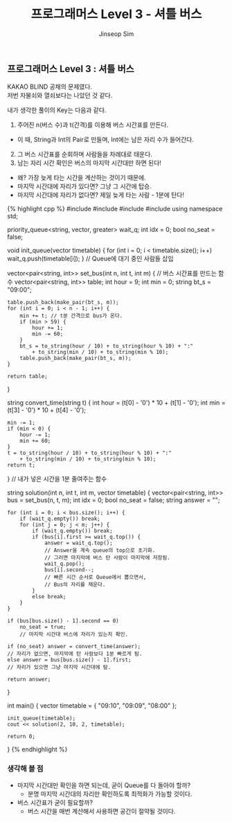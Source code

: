 ﻿---
layout: post
title: "프로그래머스 Level 3 - 셔틀 버스"
categories: Programmers
tags: [cpp]
author:
  - Jinseop Sim
---

## 프로그래머스 Level 3 : 셔틀 버스

KAKAO BLIND 공채의 문제였다.  
저번 자물쇠와 열쇠보다는 나았던 것 같다.  

내가 생각한 풀이의 Key는 다음과 같다.  
1. 주어진 n(버스 수)과 t(간격)를 이용해 버스 시간표를 만든다.
  - 이 때, String과 Int의 Pair로 만들며, Int에는 남은 자리 수가 들어간다.
2. 그 버스 시간표를 순회하며 사람들을 차례대로 태운다.
3. 남는 자리 시간 확인은 버스의 마지막 시간대만 하면 된다!
  - 왜? 가장 늦게 타는 시간을 계산하는 것이기 때문에.
  - 마지막 시간대에 자리가 있다면? 그냥 그 시간에 탑승.
  - 마지막 시간대에 자리가 없다면? 제일 늦게 타는 사람 - 1분에 탄다!

{% highlight cpp %}
#include <iostream>
#include <vector>
#include <string>
#include <queue>
using namespace std;

priority_queue<string, vector<string>, greater<string>> wait_q;
int idx = 0;
bool no_seat = false;

void init_queue(vector<string> timetable) {
    for (int i = 0; i < timetable.size(); i++)
        wait_q.push(timetable[i]);
} // Queue에 대기 중인 사람들 삽입

vector<pair<string, int>> set_bus(int n, int t, int m) {
    // 버스 시간표를 만드는 함수
    vector<pair<string, int>> table; 
    int hour = 9;
    int min = 0;
    string bt_s = "09:00";

    table.push_back(make_pair(bt_s, m));
    for (int i = 0; i < n - 1; i++) {
        min += t; // t분 간격으로 bus가 온다.
        if (min > 59) {
            hour += 1;
            min -= 60;
        }
        bt_s = to_string(hour / 10) + to_string(hour % 10) + ":"
            + to_string(min / 10) + to_string(min % 10);
        table.push_back(make_pair(bt_s, m));
    }

    return table;
}

string convert_time(string t) {
    int hour = (t[0] - '0') * 10 + (t[1] - '0');
    int min = (t[3] - '0') * 10 + (t[4] - '0');
    
    min -= 1;
    if (min < 0) {
        hour -= 1;
        min += 60;
    }
    t = to_string(hour / 10) + to_string(hour % 10) + ":"
        + to_string(min / 10) + to_string(min % 10);
    return t;
} // 내가 넣은 시간을 1분 줄여주는 함수

string solution(int n, int t, int m, vector<string> timetable) {
    vector<pair<string, int>> bus = set_bus(n, t, m);
    int idx = 0;
    bool no_seat = false;
    string answer = "";

    for (int i = 0; i < bus.size(); i++) {
        if (wait_q.empty()) break;
        for (int j = 0; j < m; j++) {
            if (wait_q.empty()) break;
            if (bus[i].first >= wait_q.top()) {
                answer = wait_q.top();
                // Answer을 계속 queue의 top으로 초기화.
                // 그러면 마지막에 버스 탄 사람이 마지막에 저장됨.
                wait_q.pop();
                bus[i].second--;
                // 빠른 시간 순서로 Queue에서 뽑으면서,
                // Bus의 자리를 채운다.
            }
            else break;
        }
    }

    if (bus[bus.size() - 1].second == 0)
        no_seat = true;
        // 마지막 시간대 버스에 자리가 있는지 확인.

    if (no_seat) answer = convert_time(answer);
    // 자리가 없으면, 마지막에 탄 사람보다 1분 빠르게 탐.
    else answer = bus[bus.size() - 1].first;
    // 자리가 있으면 그냥 마지막 시간대에 탐.

    return answer;
}

int main() {
    vector<string> timetable = { "09:10", "09:09", "08:00" };

    init_queue(timetable);
    cout << solution(2, 10, 2, timetable);

    return 0;
}
{% endhighlight %}

### 생각해 볼 점

- 마지막 시간대만 확인을 하면 되는데, 굳이 Queue를 다 돌아야 할까?
    - 분명 마지막 시간대의 자리만 확인하도록 최적화가 가능할 것이다.
- 버스 시간표가 굳이 필요할까?
    - 버스 시간을 매번 계산해서 사용하면 공간이 절약될 것이다.